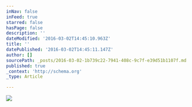 ```yaml
---
inNav: false
inFeed: true
starred: false
hasPage: false
description: ''
dateModified: '2016-03-02T14:45:10.963Z'
title: ''
datePublished: '2016-03-02T14:45:11.147Z'
author: []
sourcePath: _posts/2016-03-02-1b739c22-7941-408c-9c7f-e39d51b1107f.md
published: true
_context: 'http://schema.org'
_type: Article

---
```

![](https://the-grid-user-content.s3-us-west-2.amazonaws.com/68339700-4d19-4fc6-adad-83804d2025b4.jpg)